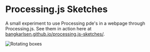 # Processing.js Sketches
A small experiment to use Processing pde's in a webpage through Processing.js. See them in action here at [bangkarlsen.github.io/processing.js-sketches/](http://bangkarlsen.github.io/processing.js-sketches/).


![Rotating boxes](http://bangkarlsen.github.io/processing.js-sketches/img/screen1.png)
